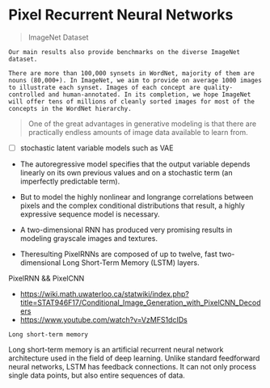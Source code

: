 # Pixel Recurrent Neural Networks

> ImageNet Dataset

    Our main results also provide benchmarks on the diverse ImageNet dataset.

    There are more than 100,000 synsets in WordNet, majority of them are nouns (80,000+). In ImageNet, we aim to provide on average 1000 images to illustrate each synset. Images of each concept are quality-controlled and human-annotated. In its completion, we hope ImageNet will offer tens of millions of cleanly sorted images for most of the concepts in the WordNet hierarchy.

> One of the great advantages in generative modeling is that there are practically endless amounts of image data available to learn from.

- [ ] stochastic latent variable models such as VAE

- The autoregressive model specifies that the output variable depends linearly on its own previous values and on a stochastic term (an imperfectly predictable term).

- But to model the highly nonlinear and longrange correlations between pixels and the complex conditional distributions that result, a highly expressive sequence model is necessary.

- A two-dimensional RNN has produced very promising results in modeling grayscale images and textures.

- Theresulting PixelRNNs are composed of up to twelve, fast two-dimensional Long Short-Term Memory (LSTM) layers.

PixelRNN && PixelCNN

- <https://wiki.math.uwaterloo.ca/statwiki/index.php?title=STAT946F17/Conditional_Image_Generation_with_PixelCNN_Decoders>
- <https://www.youtube.com/watch?v=VzMFS1dcIDs>

`Long short-term memory`

Long short-term memory is an artificial recurrent neural network architecture used in the field of deep learning. Unlike standard feedforward neural networks, LSTM has feedback connections. It can not only process single data points, but also entire sequences of data.
